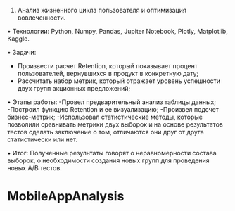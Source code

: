 1. Анализ жизненного цикла пользователя и оптимизация вовлеченности.
   
• Технологии: Python, Numpy, Pandas, Jupiter Notebook, Plotly, Matplotlib, Kaggle.

• Задачи:
- Произвести расчет Retention, который показывает процент пользователей, вернувшихся в продукт в конкретную дату;
- Рассчитать набор метрик, который отражает уровень успешности двух групп акционных предложений;
  
• Этапы работы:
-Провел предварительный анализ таблицы данных;
-Построил функцию Retention и ее визуализацию;
-Произвел подсчет бизнес-метрик;
-Использовал статистические методы, которые позволили сравнивать метрики двух выборок и на основе результатов тестов сделать заключение о том, отличаются они друг от друга статистически или нет.

• Итог: Полученные результаты говорят о неравномерности состава выборок, о необходимости создания новых групп для проведения новых А/B тестов.
# MobileAppAnalysis
